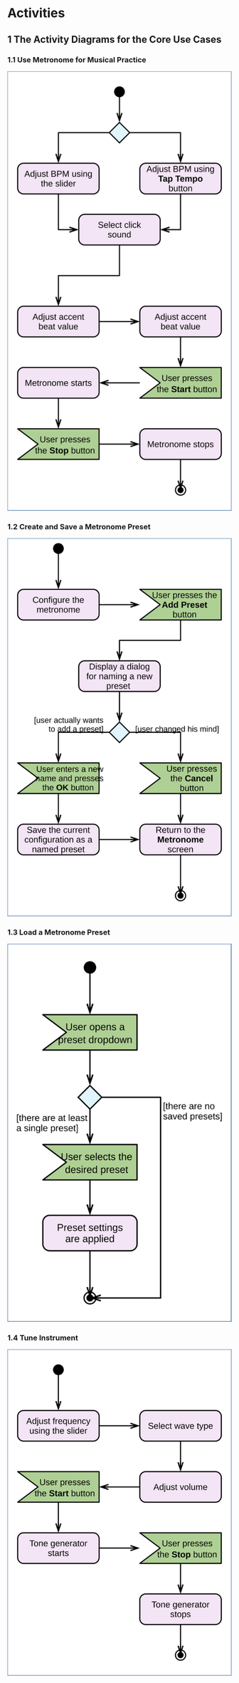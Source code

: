 # Activities

## 1 The Activity Diagrams for the Core Use Cases

### 1.1 Use Metronome for Musical Practice

![Use Metronome for Musical Practice activity diagram](./activity_diagrams_1.svg)


### 1.2 Create and Save a Metronome Preset

![Create and Save a Metronome Preset activity diagram](./activity_diagrams_2.svg)


### 1.3 Load a Metronome Preset

![Load a Metronome Preset activity diagram](./activity_diagrams_3.svg)


### 1.4 Tune Instrument

![Tune Instrument activity diagram](./activity_diagrams_4.svg)
